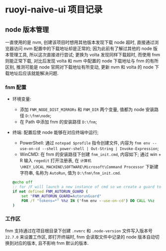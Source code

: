 # ruoyi-naive-ui 项目记录

## node 版本管理
一直使用的是 nvm, 创建该项目时想用其他版本发现下载 node 超时, 直接通过浏览器访问 nvm 配置中的下载地址却是正常的; 因为此前有了解过其他的 node 版本管理工具, 所以这次直接进行尝试; 更换为 volta 发现同样下载超时, 而使用 fnm 则能正常下载, 对比后发现 volta 和 nvm 中配置的 node 下载地址与 fnm 的有所区别, 推测可能是 node 官网对下载地址有所变动, 更新 nvm 和 volta 的 node 下载地址后应该就能解决问题.

### fnm 配置
- 环境变量:
  - 添加 `FNM_NODE_DIST_MIRRORs` 和 `FNM_DIR` 两个变量, 值都为 node 安装路径 `D:\fnm\node`;
  - 在 Path 中添加 fnm 的安装路径 `D:\fnm`;

- 终端: 配置后使 node 能够在对应终端中运行;
  - PowerShell: 通过 `notepad $profile` 指令创建文件, 内容为 `fnm env --use-on-cd --shell power-shell | Out-String | Invoke-Expression`;
  - WinCMD: 在 fnm 的安装路径下创建 `fnm_init.cmd`, 内容如下; 通过 win + R 输入 `regedit` 打开注册表, 在 `计算机\HKEY_LOCAL_MACHINE\SOFTWARE\Microsoft\Command Processor` 下新建字符串, 名称为 `AutoRun`, 值为 `D:\fnm\fnm_init.cmd`.

  ``` fnm_init.cmd
  @echo off
  :: for /F will launch a new instance of cmd so we create a guard to prevent an infnite loop
  if not defined FNM_AUTORUN_GUARD (
      set "FNM_AUTORUN_GUARD=AutorunGuard"
      FOR /f "tokens=*" %%z IN ('fnm env --use-on-cd') DO CALL %%z
  )
  ```

### 工作区
fnm 支持通过在项目根目录下创建 `.nvmrc` 和 `.node-version` 文件写入版本号 `22.7.0` 来设置工作区, 即打开终端时, fnm 会读取文件中记录的 node 版本自动切换到对应的版本, 且不影响 fnm 默认的版本.
